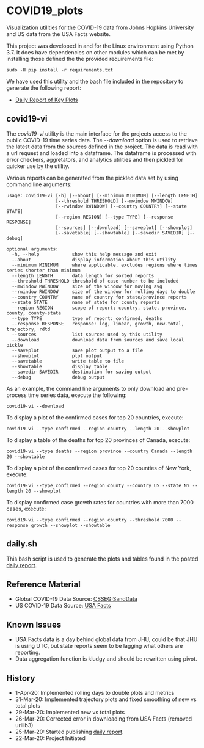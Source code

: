 # COVID19_plots
Visualization utilities for the COVID-19 data from Johns Hopkins University and US data from the USA Facts website.

This project was developed in and for the Linux environment using Python 3.7.  It does have dependencies
on other modules which can be met by installing those defined the the provided requirements file:
```
sudo -H pip install -r requirements.txt
```
We have used this utility and the bash file included in the repository to generate the following report:
* [Daily Report of Key Plots](https://github.com/natalyalangford/COVID19_plots/blob/master/daily_report/REPORT.md)

## covid19-vi
The *covid19-vi* utility is the main interface for the projects access to the public COVID-19
time series data.  The *--download* option is used to retrieve the latest data from the
sources defined in the project. The data is read with a url request and loaded into a
dataframe.  The dataframe is processed with error checkers, aggretators, and analytics
utilities and then pickled for quicker use by the utility.

Various reports can be generated from the pickled data set by using command line arguments:
```
usage: covid19-vi [-h] [--about] [--minimum MINIMUM] [--length LENGTH]
                  [--threshold THRESHOLD] [--mwindow MWINDOW]
                  [--rwindow RWINDOW] [--country COUNTRY] [--state STATE]
                  [--region REGION] [--type TYPE] [--response RESPONSE]
                  [--sources] [--download] [--saveplot] [--showplot]
                  [--savetable] [--showtable] [--savedir SAVEDIR] [--debug]

optional arguments:
  -h, --help            show this help message and exit
  --about               display information about this utility
  --minimum MINIMUM     where applicable, excludes regions where times series shorter than minimum
  --length LENGTH       data length for sorted reports
  --threshold THRESHOLD threshold of case number to be included
  --mwindow MWINDOW     size of the window for moving avg
  --rwindow RWINDOW     size of the window for rolling days to double
  --country COUNTRY     name of country for state/province reports
  --state STATE         name of state for county reports
  --region REGION       scope of report: country, state, province, county, county-state
  --type TYPE           type of report: confirmed, deaths
  --response RESPONSE   response: log, linear, growth, new-total, trajectory, rdtd
  --sources             list sources used by this utility
  --download            download data from sources and save local pickle
  --saveplot            save plot output to a file
  --showplot            plot output
  --savetable           write table to file
  --showtable           display table
  --savedir SAVEDIR     destination for saving output
  --debug               debug output
```
As an example, the command line arguments to only download and pre-process time series data, execute
the following:
```shell script
covid19-vi --download
```
To display a plot of the confirmed cases for top 20 countries, execute:
```shell script
covid19-vi --type confirmed --region country --length 20 --showplot
```
To display a table of the deaths for top 20 provinces of Canada, execute:
```shell script
covid19-vi --type deaths --region province --country Canada --length 20 --showtable
```
To display a plot of the confirmed cases for top 20 counties of New York, execute:
```shell script
covid19-vi --type confirmed --region county --country US --state NY --length 20 --showplot
```
To display confirmed case growth rates for countries with more than 7000 cases, execute:
```shell script
covid19-vi --type confirmed --region country --threshold 7000 --response growth --showplot --showtable
```

## daily.sh
This bash script is used to generate the plots and tables found in the posted
[daily report](https://github.com/natalyalangford/COVID19_plots/blob/master/daily_report/REPORT.md).

## Reference Material
* Global COVID-19 Data Source:
[CSSEGISandData](https://github.com/CSSEGISandData/COVID-19/tree/master/csse_covid_19_data)
* US COVID-19 Data Source:
[USA Facts](https://usafacts.org/issues/coronavirus/)

## Known Issues
* USA Facts data is a day behind global data from JHU, could be that JHU is using UTC, but state reports 
seem to be lagging what others are reporting.
* Data aggregation function is kludgy and should be rewritten using pivot.

## History
*  1-Apr-20: Implemented rolling days to double plots and metrics
* 31-Mar-20: Implemented trajectory plots and fixed smoothing of new vs total plots
* 29-Mar-20: Implemented new vs total plots
* 26-Mar-20: Corrected error in downloading from USA Facts (removed urllib3)
* 25-Mar-20: Started publishing
[daily report](https://github.com/natalyalangford/COVID19_plots/blob/master/daily_report/REPORT.md).
* 22-Mar-20: Project Initiated
